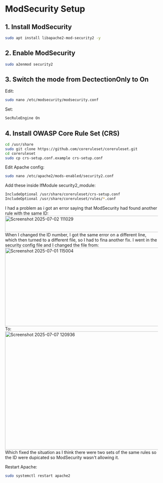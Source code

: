 # ModSecurity Setup
## 1. Install ModSecurity
```bash
sudo apt install libapache2-mod-security2 -y
```
## 2. Enable ModSecurity
```bash
sudo a2enmod security2
```
## 3. Switch the mode from DectectionOnly to On
Edit: <br>
```bash
sudo nano /etc/modsecurity/modsecurity.conf
```
Set: <br>
```graphql
SecRuleEngine On
```
## 4. Install OWASP Core Rule Set (CRS)
```bash
cd /usr/share
sudo git clone https://github.com/coreruleset/coreruleset.git
cd coreruleset
sudo cp crs-setup.conf.example crs-setup.conf
```
Edit Apache config: <br>
```bash
sudo nano /etc/apache2/mods-enabled/security2.conf
```
Add these inside IfModule security2_module:
```bash
IncludeOptional /usr/share/coreruleset/crs-setup.conf
IncludeOptional /usr/share/coreruleset/rules/*.conf
```
I had a problem as i got an error saying that ModSecurity had found another rule with the same ID: <br>
<img width="793" height="54" alt="Screenshot 2025-07-02 111029" src="https://github.com/user-attachments/assets/b1b16492-9390-4717-aec1-b3b7d37063f2" /> <br>
When I changed the ID number, I got the same error on a different line, which then turned to a different file, so I had to fina another fix. I went in the security config file and I changed the file from: <br>
<img width="842" height="259" alt="Screenshot 2025-07-01 115004" src="https://github.com/user-attachments/assets/e2c623c0-5961-4c22-b759-622609f84ae2" /> <br>
To: <br>
<img width="719" height="390" alt="Screenshot 2025-07-07 120936" src="https://github.com/user-attachments/assets/c8571b84-8cb5-404b-b2b5-fa8a841138c0" /> <br>
Which fixed the situation as I think there were two sets of the same rules so the ID were dupicated so ModSecurity wasn't allowing it.

Restart Apache:
```bash
sudo systemctl restart apache2
```
